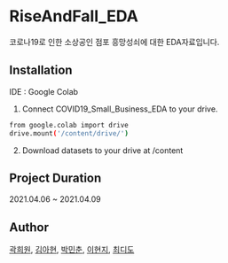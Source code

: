 # RiseAndFall_EDA
코로나19로 인한 소상공인 점포 흥망성쇠에 대한 EDA자료입니다.

## Installation
IDE : Google Colab<br>

1. Connect COVID19_Small_Business_EDA to your drive.
```sh
from google.colab import drive
drive.mount('/content/drive/')
```

2. Download datasets to your drive at /content

## Project Duration
2021.04.06 ~ 2021.04.09

## Author
[곽희원](https://github.com/HeewonKwak), [김아현](https://github.com/Ah-Hyeon0829), [박민춘](https://github.com/sprical408), [이현지](https://github.com/solee328), [최디도](https://github.com/TitusChoi)
